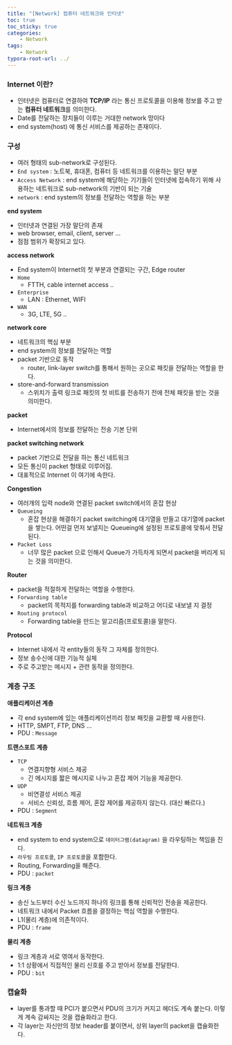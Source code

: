 ```yaml
---
title: "[Network] 컴퓨터 네트워크와 인터넷"
toc: true
toc_sticky: true
categories: 
    - Network
tags:
    - Network
typora-root-url: ../
---
```


### Internet 이란?

- 인터넷은 컴퓨터로 연결하여 **TCP/IP** 라는 통신 프로토콜을 이용해 정보를 주고 받는 **컴퓨터 네트워크**를 의미한다.
- Date를 전달하는 장치들이 이루는 거대한 network 망이다
- end system(host) 에 통신 서비스를 제공하는 존재이다.

### 구성

- 여러 형태의 sub-network로 구성된다.
- `End system` : 노트북, 휴대폰, 컴퓨터 등 네트워크를 이용하는 말단 부분
- `Access Network` : end system에 해당하는 기기들이 인터넷에 접속하기 위해 사용하는 네트워크로 sub-network의 기반이 되는 기술
- `network` : end system의 정보를 전달하는 역할을 하는 부분

**end system**

- 인터넷과 연결된 가장 말단의 존재
- web browser, email, client, server …
- 점점 범위가 확장되고 있다.

**access network**

- End system이 Internet의 첫 부분과 연결되는 구간, Edge router
- `Home`
    - FTTH, cable internet access ..
- `Enterprise`
    - LAN : Ethernet, WIFI
- `WAN`
    - 3G, LTE, 5G ..

**network core**

- 네트워크의 핵심 부분
- end system의 정보를 전달하는 역할
- packet 기반으로 동작
    - router, link-layer switch를 통해서 원하는 곳으로 패킷을 전달하는 역할을 한다.
- store-and-forward transmission
    - 스위치가 출력 링크로 패킷의 첫 비트를 전송하기 전에 전체 패킷을 받는 것을 의미한다.

**packet**

- Internet에서의 정보를 전달하는 전송 기본 단위

**packet switching network**

- packet 기반으로 전달을 하는 통신 네트워크
- 모든 통신이 packet 형태로 이루어짐.
- 대표적으로 Internet 이 여기에 속한다.

**Congestion**

- 여러개의 입력 node와 연결된 packet switch에서의 혼잡 현상
- `Queueing`
    - 혼잡 현상을 해결하기 packet switching에 대기열을 만들고 대기열에 packet을 쌓는다. 어떤걸 먼저 보낼지는 Queueing에 설정된 프로토콜에 맞춰서 전달된다.
- `Packet Loss`
    - 너무 많은 packet 으로 인해서 Queue가 가득차게 되면서 packet을 버리게 되는 것을 의미한다.

**Router**

- packet을 적절하게 전달하는 역할을 수행한다.
- `Forwarding table`
    - packet의 목적지를 forwarding table과 비교하고 어디로 내보낼 지 결정
- `Routing protocol`
    - Forwarding table을 만드는 알고리즘(프로토콜)을 말한다.

**Protocol**

- Internet 내에서 각 entity들의 동작 그 자체를 정의한다.
- 정보 송수신에 대한 기능적 실체
- 주로 주고받는 메시지 + 관련 동작을 정의한다.

### 계층 구조

**애플리케이션 계층**

- 각 end system에 있는 애플리케이션끼리 정보 패킷을 교환할 때 사용한다.
- HTTP, SMPT, FTP, DNS …
- PDU : `Message`

**트랜스포트 계층**

- `TCP`
    - 연결지향형 서비스 제공
    - 긴 메시지를 짧은 메시지로 나누고 혼잡 제어 기능을 제공한다.
- `UDP`
    - 비연결성 서비스 제공
    - 서비스 신뢰성, 흐름 제어, 혼잡 제어를 제공하지 않는다. (대신 빠르다.)
- PDU : `Segment`

**네트워크 계층**

- end system to end system으로 `데이터그램(datagram)` 을 라우팅하는 책임을 진다.
- `라우팅 프로토콜`, `IP 프로토콜`을 포함한다.
- Routing, Forwarding을 해준다.
- PDU : `packet`

**링크 계층**

- 송신 노드부터 수신 노드까지 하나의 링크를 통해 신뢰적인 전송을 제공한다.
- 네트워크 내에서 Packet 흐름을 결정하는 핵심 역할을 수행한다.
- L1(물리 계층)에 의존적이다.
- PDU : `frame`

**물리 계층**

- 링크 계층과 서로 엮여서 동작한다.
- 1:1 상황에서 직접적인 물리 신호를 주고 받아서 정보를 전달한다.
- PDU : `bit`

### 캡슐화

- layer를 통과할 때 PCI가 붙으면서 PDU의 크기가 커지고 헤더도 계속 붙는다. 이렇게 계속 감싸지는 것을 캡슐화라고 한다.
- 각 layer는 자신만의 정보 header를 붙이면서, 상위 layer의 packet을 캡슐화한다.